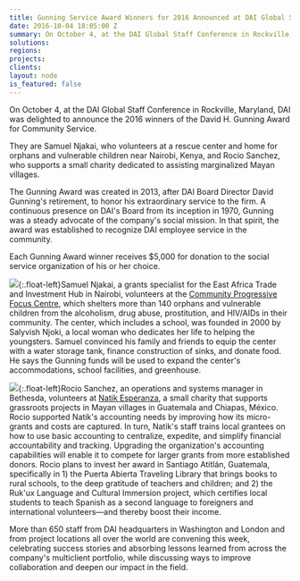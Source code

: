 ```yaml
---
title: Gunning Service Award Winners for 2016 Announced at DAI Global Staff Conference
date: 2016-10-04 18:05:00 Z
summary: On October 4, at the DAI Global Staff Conference in Rockville, Maryland, DAI was delighted to announce the 2016 winners of the David H. Gunning Award for Community Service.
solutions:
regions:
projects:
clients:
layout: node
is_featured: false
---
```

On October 4, at the DAI Global Staff Conference in Rockville, Maryland, DAI was delighted to announce the 2016 winners of the David H. Gunning Award for Community Service.

They are Samuel Njakai, who volunteers at a rescue center and home for orphans and vulnerable children near Nairobi, Kenya, and Rocio Sanchez, who supports a small charity dedicated to assisting marginalized Mayan villages.

The Gunning Award was created in 2013, after DAI Board Director David Gunning's retirement, to honor his extraordinary service to the firm. A continuous presence on DAI's Board from its inception in 1970, Gunning was a steady advocate of the company's social mission. In that spirit, the award was established to recognize DAI employee service in the community.

Each Gunning Award winner receives $5,000 for donation to the social service organization of his or her choice.

![][1]{:.float-left}Samuel Njakai, a grants specialist for the East Africa Trade and Investment Hub in Nairobi, volunteers at the [Community Progressive Focus Centre][2], which shelters more than 140 orphans and vulnerable children from the alcoholism, drug abuse, prostitution, and HIV/AIDs in their community. The center, which includes a school, was founded in 2000 by Salyvish Njoki, a local woman who dedicates her life to helping the youngsters. Samuel convinced his family and friends to equip the center with a water storage tank, finance construction of sinks, and donate food. He says the Gunning funds will be used to expand the center's accommodations, school facilities, and greenhouse.

![][3]{:.float-left}Rocio Sanchez, an operations and systems manager in Bethesda, volunteers at [Natik Esperanza][4], a small charity that supports grassroots projects in Mayan villages in Guatemala and Chiapas, México. Rocio supported Natik's accounting needs by improving how its micro-grants and costs are captured. In turn, Natik's staff trains local grantees on how to use basic accounting to centralize, expedite, and simplify financial accountability and tracking. Upgrading the organization's accounting capabilities will enable it to compete for larger grants from more established donors. Rocio plans to invest her award in Santiago Atitlán, Guatemala, specifically in 1) the Puerta Abierta Traveling Library that brings books to rural schools, to the deep gratitude of teachers and children; and 2) the Ruk'ux Language and Cultural Immersion project, which certifies local students to teach Spanish as a second language to foreigners and international volunteers—and thereby boost their income.

More than 650 staff from DAI headquarters in Washington and London and from project locations all over the world are convening this week, celebrating success stories and absorbing lessons learned from across the company's multiclient portfolio, while discussing ways to improve collaboration and deepen our impact in the field.

[1]: /assets/images/news/Samuel-Njakai.jpg
[2]: https://www.facebook.com/NjiruFocusProgressiveCentre/
[3]: /assets/images/news/Rocio.jpg
[4]: http://natik.org/
